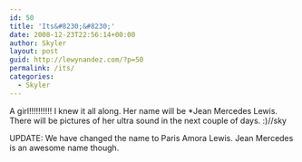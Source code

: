 ```yaml
---
id: 50
title: 'Its&#8230;&#8230;'
date: 2008-12-23T22:56:14+00:00
author: Skyler
layout: post
guid: http://lewynandez.com/?p=50
permalink: /its/
categories:
  - Skyler
---
```

A girl!!!!!!!!!! I knew it all along. Her name will be *Jean Mercedes Lewis. There will be pictures of her ultra sound in the next couple of days. :)//sky

UPDATE: We have changed the name to Paris Amora Lewis. Jean Mercedes is an awesome name though.